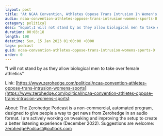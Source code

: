 ```yaml
---
layout: post
title: "At NCAA Convention, Athletes Oppose Trans Intrusion In Women's Sports"
audio: ncaa-convention-athletes-oppose-trans-intrusion-womens-sports-0
category: political
desc: "&quot;I will not stand by as they allow biological men to take over female athletics&quot;"
duration: 00:03:18
length: 198
datetime: Sun, 15 Jan 2023 01:00:00 +0000
tags: podcast
guid: ncaa-convention-athletes-oppose-trans-intrusion-womens-sports-0
order: 0
---
```

&quot;I will not stand by as they allow biological men to take over female athletics&quot;

Link: [https://www.zerohedge.com/political/ncaa-convention-athletes-oppose-trans-intrusion-womens-sports](https://www.zerohedge.com/political/ncaa-convention-athletes-oppose-trans-intrusion-womens-sports)

About: The Zerohedge Podcast is a non-commercial, automated program, designed to give people a way to get news from Zerohedge in an audio format.  I am actively working on tweaking and improving the setup to create a better listening experience (December 2022).  Suggestions are welcome: [zerohedgePodcast@outlook.com](mailto:zerohedgePodcast@outlook.com)